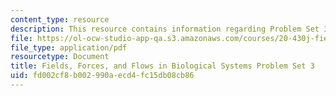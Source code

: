 ```yaml
---
content_type: resource
description: This resource contains information regarding Problem Set 3.
file: https://ol-ocw-studio-app-qa.s3.amazonaws.com/courses/20-430j-fields-forces-and-flows-in-biological-systems-fall-2015/fd002cf8b002990aecd4fc15db08cb86_MIT20_430JF15_PS3_Final.pdf
file_type: application/pdf
resourcetype: Document
title: Fields, Forces, and Flows in Biological Systems Problem Set 3
uid: fd002cf8-b002-990a-ecd4-fc15db08cb86
---
```

